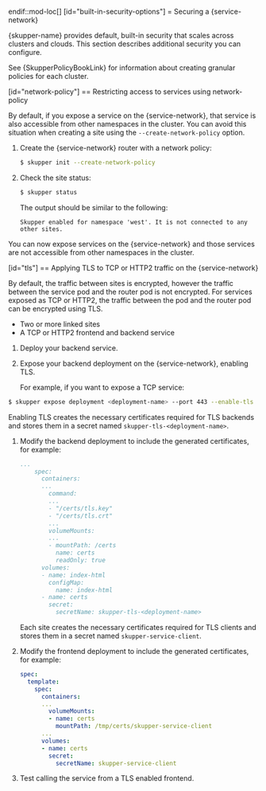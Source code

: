 endif::mod-loc[]
[id="built-in-security-options"] 
= Securing a {service-network}

{skupper-name} provides default, built-in security that scales across clusters and clouds.
This section describes additional security you can configure.

See {SkupperPolicyBookLink} for information about creating granular policies for each cluster.

[id="network-policy"] 
== Restricting access to services using network-policy

By default, if you expose a service on the {service-network}, that service is also accessible from other namespaces in the cluster.
You can avoid this situation when creating a site using the `--create-network-policy` option.

1. Create the {service-network} router with a network policy:

   ```bash
   $ skupper init --create-network-policy
   ```
2. Check the site status:

   ```bash
   $ skupper status
   ```
   The output should be similar to the following:
   ```
   Skupper enabled for namespace 'west'. It is not connected to any other sites.
   ```

You can now expose services on the {service-network} and those services are not accessible from other namespaces in the cluster.

[id="tls"] 
== Applying TLS to TCP or HTTP2 traffic on the {service-network}

By default, the traffic between sites is encrypted, however the traffic between the service pod and the router pod is not encrypted.
For services exposed as TCP or HTTP2, the traffic between the pod and the router pod can be encrypted using TLS.

* Two or more linked sites
* A TCP or HTTP2 frontend and backend service

1. Deploy your backend service.
2. Expose your backend deployment on the {service-network}, enabling TLS.

   For example, if you want to expose a TCP service:
```bash
$ skupper expose deployment <deployment-name> --port 443 --enable-tls
```

Enabling TLS creates the necessary certificates required for TLS backends and stores them in a secret named `skupper-tls-<deployment-name>`.

1. Modify the backend deployment to include the generated certificates, for example:

   ```yaml
   ...
       spec:
         containers:
         ...
           command:
           ...
           - "/certs/tls.key"
           - "/certs/tls.crt"
           ...
           volumeMounts:
           ...
           - mountPath: /certs
             name: certs
             readOnly: true
         volumes:
         - name: index-html
           configMap:
             name: index-html
         - name: certs
           secret:
             secretName: skupper-tls-<deployment-name>
   ```

   Each site creates the necessary certificates required for TLS clients and stores them in a secret named `skupper-service-client`.
2. Modify the frontend deployment to include the generated certificates, for example:

   ```yaml
   spec:
     template:
       spec:
         containers:
         ...
           volumeMounts:
           - name: certs
             mountPath: /tmp/certs/skupper-service-client
         ...
         volumes:
         - name: certs
           secret:
             secretName: skupper-service-client

   ```
3. Test calling the service from a TLS enabled frontend.
